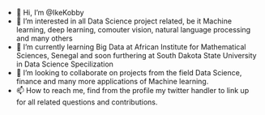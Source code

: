 - 👋 Hi, I’m @IkeKobby
- 👀 I’m interested in all Data Science project related, be it Machine learning, deep learning, comouter vision, natural language processing and many others
- 🌱 I’m currently learning Big Data at African Institute for Mathematical Sciences, Senegal and soon furthering at 
South Dakota State University in Data Science Specilization
- 💞️ I’m looking to collaborate on projects from the field Data Science, finance and many more applications of Machine learning.
- 📫 How to reach me, find from the profile my twitter handler to link up for all related questions and contributions.

<!---
IkeKobby/IkeKobby is a ✨ special ✨ repository because its `README.md` (this file) appears on your GitHub profile.
You can click the Preview link to take a look at your changes.
--->
